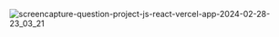 
![screencapture-question-project-js-react-vercel-app-2024-02-28-23_03_21](https://github.com/batuhanlog/Question_Project-JS-REACT-/assets/82649079/be12929c-402b-4382-95a4-c1274312c589)
